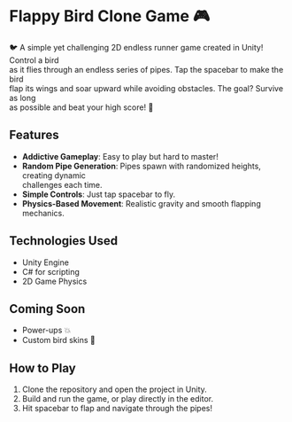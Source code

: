 # Flappy Bird Clone Game 🎮

🐦 A simple yet challenging 2D endless runner game created in Unity! Control a bird  
as it flies through an endless series of pipes. Tap the spacebar to make the bird  
flap its wings and soar upward while avoiding obstacles. The goal? Survive as long  
as possible and beat your high score! 🚀

## Features

- **Addictive Gameplay**: Easy to play but hard to master!  
- **Random Pipe Generation**: Pipes spawn with randomized heights, creating dynamic  
  challenges each time.  
- **Simple Controls**: Just tap spacebar to fly.  
- **Physics-Based Movement**: Realistic gravity and smooth flapping mechanics.  

## Technologies Used

- Unity Engine  
- C# for scripting  
- 2D Game Physics  

## Coming Soon

- Power-ups 💥  
- Custom bird skins 🐤  

## How to Play

1. Clone the repository and open the project in Unity.  
2. Build and run the game, or play directly in the editor.  
3. Hit spacebar to flap and navigate through the pipes!  
